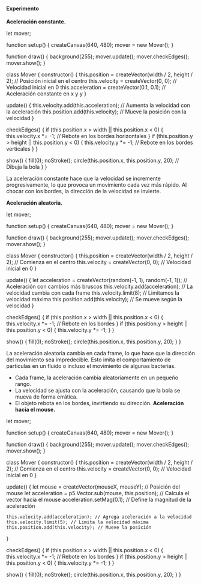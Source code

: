 #### Experimento 

**Aceleración constante.**

let mover;

function setup() {
  createCanvas(640, 480);
  mover = new Mover();
}

function draw() {
  background(255);
  mover.update();
  mover.checkEdges();
  mover.show();
}

class Mover {
  constructor() {
    this.position = createVector(width / 2, height / 2); // Posición inicial en el centro
    this.velocity = createVector(0, 0); // Velocidad inicial en 0
    this.acceleration = createVector(0.1, 0.1); // Aceleración constante en x y y
  }

  update() {
    this.velocity.add(this.acceleration); // Aumenta la velocidad con la aceleración
    this.position.add(this.velocity); // Mueve la posición con la velocidad
  }

  checkEdges() {
    if (this.position.x > width || this.position.x < 0) {
      this.velocity.x *= -1; // Rebote en los bordes horizontales
    }
    if (this.position.y > height || this.position.y < 0) {
      this.velocity.y *= -1; // Rebote en los bordes verticales
    }
  }

  show() {
    fill(0);
    noStroke();
    circle(this.position.x, this.position.y, 20); // Dibuja la bola
  }
}


La aceleración constante hace que la velocidad se incremente progresivamente, lo que provoca un movimiento cada vez más rápido. Al chocar con los bordes, la dirección de la velocidad se invierte.

**Aceleración aleatoria.**

let mover;

function setup() {
  createCanvas(640, 480);
  mover = new Mover();
}

function draw() {
  background(255);
  mover.update();
  mover.checkEdges();
  mover.show();
}

class Mover {
  constructor() {
    this.position = createVector(width / 2, height / 2); // Comienza en el centro
    this.velocity = createVector(0, 0); // Velocidad inicial en 0
  }

  update() {
    let acceleration = createVector(random(-1, 1), random(-1, 1)); // Aceleración con cambios más bruscos
    this.velocity.add(acceleration); // La velocidad cambia con cada frame
    this.velocity.limit(8); // Limitamos la velocidad máxima
    this.position.add(this.velocity); // Se mueve según la velocidad
  }

  checkEdges() {
    if (this.position.x > width || this.position.x < 0) {
      this.velocity.x *= -1; // Rebote en los bordes
    }
    if (this.position.y > height || this.position.y < 0) {
      this.velocity.y *= -1;
    }
  }

  show() {
    fill(0);
    noStroke();
    circle(this.position.x, this.position.y, 20);
  }
}



La aceleración aleatoria cambia en cada frame, lo que hace que la dirección del movimiento sea impredecible. Esto imita el comportamiento de partículas en un fluido o incluso el movimiento de algunas bacterias.
- Cada frame, la aceleración cambia aleatoriamente en un pequeño rango.
- La velocidad se ajusta con la aceleración, causando que la bola se mueva de forma errática.
- El objeto rebota en los bordes, invirtiendo su dirección.
**Aceleración hacia el mouse.**

let mover;

function setup() {
  createCanvas(640, 480);
  mover = new Mover();
}

function draw() {
  background(255);
  mover.update();
  mover.checkEdges();
  mover.show();
}

class Mover {
  constructor() {
    this.position = createVector(width / 2, height / 2); // Comienza en el centro
    this.velocity = createVector(0, 0); // Velocidad inicial en 0
  }

  update() {
    let mouse = createVector(mouseX, mouseY); // Posición del mouse
    let acceleration = p5.Vector.sub(mouse, this.position); // Calcula el vector hacia el mouse
    acceleration.setMag(0.1); // Define la magnitud de la aceleración

    this.velocity.add(acceleration); // Agrega aceleración a la velocidad
    this.velocity.limit(5); // Limita la velocidad máxima
    this.position.add(this.velocity); // Mueve la posición
  }

  checkEdges() {
    if (this.position.x > width || this.position.x < 0) {
      this.velocity.x *= -1; // Rebote en los bordes
    }
    if (this.position.y > height || this.position.y < 0) {
      this.velocity.y *= -1;
    }
  }

  show() {
    fill(0);
    noStroke();
    circle(this.position.x, this.position.y, 20);
  }
}
